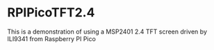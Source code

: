 # RPIPicoTFT2.4
This is a demonstration of using a MSP2401  2.4 TFT screen driven by ILI9341 from Raspberry PI Pico
